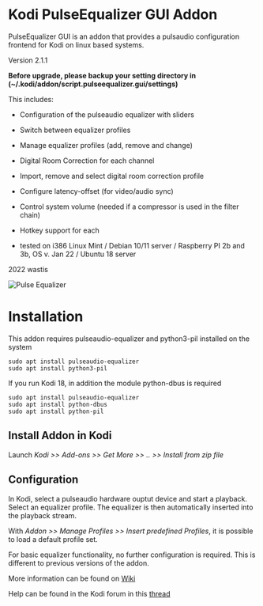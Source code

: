 # Kodi PulseEqualizer GUI Addon

PulseEqualizer GUI is an addon that provides a pulsaudio configuration frontend for Kodi on linux based systems. 

Version 2.1.1

**Before upgrade, please backup your setting directory in (~/.kodi/addon/script.pulseequalizer.gui/settings)**

This includes:
- Configuration of the pulseaudio equalizer with sliders
- Switch between equalizer profiles
- Manage equalizer profiles (add, remove and change)

- Digital Room Correction for each channel
- Import, remove and select digital room correction profile

- Configure latency-offset (for video/audio sync)

- Control system volume (needed if a compressor is used in the filter chain)
- Hotkey support for each

- tested on i386 Linux Mint / Debian 10/11 server / Raspberry PI 2b and 3b, OS v. Jan 22 / Ubuntu 18 server  

2022 wastis

![Pulse Equalizer](/resources/images/Equalizer.png)

# Installation

This addon requires pulseaudio-equalizer and python3-pil installed on the system

	sudo apt install pulseaudio-equalizer
	sudo apt install python3-pil

If you run Kodi 18, in addition the module python-dbus is required
	
	sudo apt install pulseaudio-equalizer
	sudo apt install python-dbus
	sudo apt install python-pil

## Install Addon in Kodi

Launch *Kodi >> Add-ons >> Get More >> .. >> Install from zip file*

## Configuration

In Kodi, select a pulseaudio hardware ouptut device and start a playback. Select an equalizer profile. The equalizer is then automatically inserted into the playback stream. 

With *Addon >> Manage Profiles >> Insert predefined Profiles*, it is possible to load a default profile set. 

For basic equalizer functionality, no further configuration is required. This is different to previous versions of the addon.  

More information can be found on [Wiki](https://github.com/wastis/PulseEqualizerGui/wiki)

Help can be found in the Kodi forum in this [thread](https://forum.kodi.tv/showthread.php?tid=360514&pid=3076706#pid3076706)

